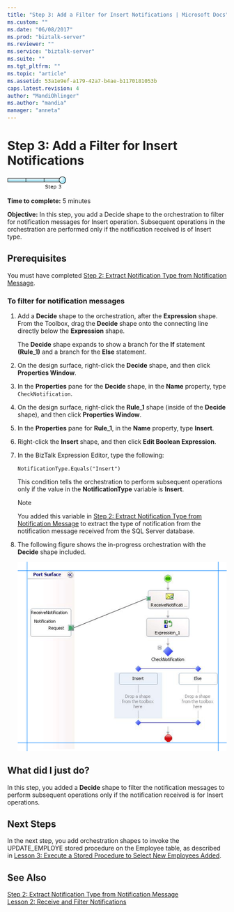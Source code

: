 ```yaml
---
title: "Step 3: Add a Filter for Insert Notifications | Microsoft Docs"
ms.custom: ""
ms.date: "06/08/2017"
ms.prod: "biztalk-server"
ms.reviewer: ""
ms.service: "biztalk-server"
ms.suite: ""
ms.tgt_pltfrm: ""
ms.topic: "article"
ms.assetid: 53a1e9ef-a179-42a7-b4ae-b1170181053b
caps.latest.revision: 4
author: "MandiOhlinger"
ms.author: "mandia"
manager: "anneta"
---
```

# Step 3: Add a Filter for Insert Notifications
![Step 3 of 3](../../adapters-and-accelerators/adapter-oracle-database/media/step-3of3.gif "Step_3of3")  
  
 **Time to complete:** 5 minutes  
  
 **Objective:** In this step, you add a Decide shape to the orchestration to filter for notification messages for Insert operation. Subsequent operations in the orchestration are performed only if the notification received is of Insert type.  
  
## Prerequisites  
 You must have completed [Step 2: Extract Notification Type from Notification Message](../../adapters-and-accelerators/adapter-sql/step-2-extract-notification-type-from-notification-message.md).  
  
### To filter for notification messages  
  
1.  Add a **Decide** shape to the orchestration, after the **Expression** shape. From the Toolbox, drag the **Decide** shape onto the connecting line directly below the **Expression** shape.  
  
     The **Decide** shape expands to show a branch for the **If** statement **(Rule_1)** and a branch for the **Else** statement.  
  
2.  On the design surface, right-click the **Decide** shape, and then click **Properties Window**.  
  
3.  In the **Properties** pane for the **Decide** shape, in the **Name** property, type `CheckNotification`.  
  
4.  On the design surface, right-click the **Rule_1** shape (inside of the **Decide** shape), and then click **Properties Window**.  
  
5.  In the **Properties** pane for **Rule_1**, in the **Name** property, type **Insert**.  
  
6.  Right-click the **Insert** shape, and then click **Edit Boolean Expression**.  
  
7.  In the BizTalk Expression Editor, type the following:  
  
    ```  
    NotificationType.Equals("Insert")  
    ```  
  
     This condition tells the orchestration to perform subsequent operations only if the value in the **NotificationType** variable is **Insert**.  
  
    > [!NOTE]
    >  You added this variable in [Step 2: Extract Notification Type from Notification Message](../../adapters-and-accelerators/adapter-sql/step-2-extract-notification-type-from-notification-message.md) to extract the type of notification from the notification message received from the SQL Server database.  
  
8.  The following figure shows the in-progress orchestration with the **Decide** shape included.  
  
     ![Add a Decide shape to the orchestration](../../adapters-and-accelerators/adapter-sql/media/sql-adap-tut-03-add-filter-orch.gif "sql_adap_tut_03_add_filter_orch")  
  
## What did I just do?  
 In this step, you added a **Decide** shape to filter the notification messages to perform subsequent operations only if the notification received is for Insert operations.  
  
## Next Steps  
 In the next step, you add orchestration shapes to invoke the UPDATE_EMPLOYE stored procedure on the Employee table, as described in [Lesson 3: Execute a Stored Procedure to Select New Employees Added](../../adapters-and-accelerators/adapter-sql/lesson-3-execute-a-stored-procedure-to-select-new-employees-added.md).  
  
## See Also  
 [Step 2: Extract Notification Type from Notification Message](../../adapters-and-accelerators/adapter-sql/step-2-extract-notification-type-from-notification-message.md)   
 [Lesson 2: Receive and Filter Notifications](../../adapters-and-accelerators/adapter-sql/lesson-2-receive-and-filter-notifications.md)